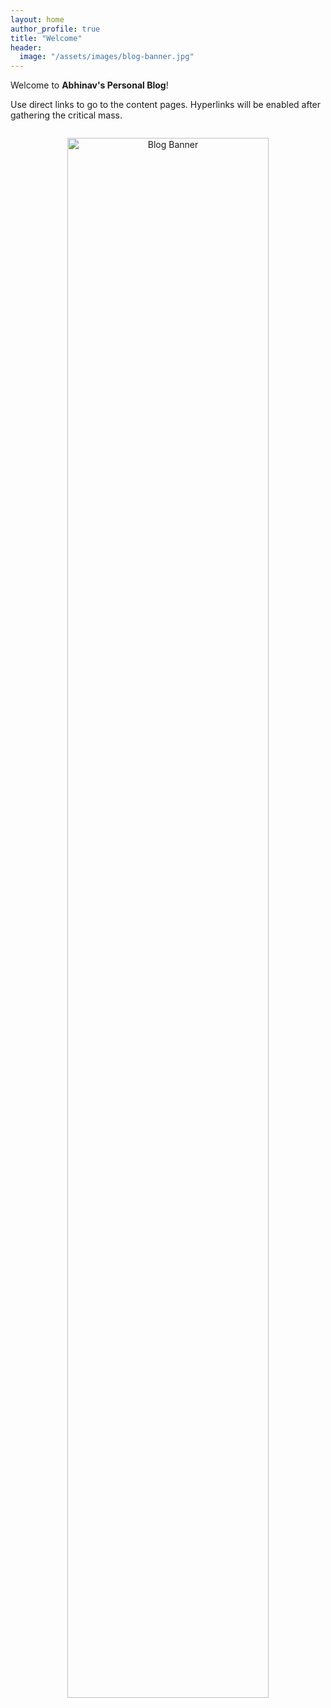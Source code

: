 ```yaml
---
layout: home
author_profile: true
title: "Welcome"
header:
  image: "/assets/images/blog-banner.jpg"
---
```


Welcome to **Abhinav's Personal Blog**!

Use direct links to go to the content pages. Hyperlinks will be enabled after gathering the critical mass.
<div align="center" style="margin-top:2em;">
  <img src="/assets/images/blog-banner.jpg" alt="Blog Banner" style="width:80%;" />
</div>